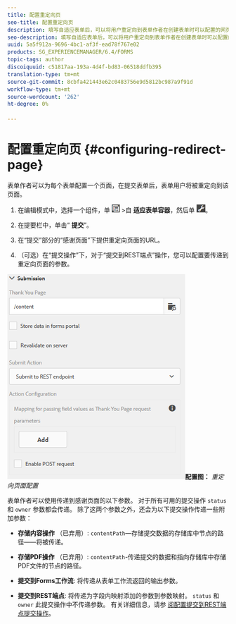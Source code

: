 ```yaml
---
title: 配置重定向页
seo-title: 配置重定向页
description: 填写自适应表单后，可以将用户重定向到表单作者在创建表单时可以配置的网页。
seo-description: 填写自适应表单后，可以将用户重定向到表单作者在创建表单时可以配置的网页。
uuid: 5a5f912a-9696-4bc1-af3f-ead78f767e02
products: SG_EXPERIENCEMANAGER/6.4/FORMS
topic-tags: author
discoiquuid: c51817aa-193a-4d4f-bd83-06518ddfb395
translation-type: tm+mt
source-git-commit: 8cbfa421443e62c0483756e9d5812bc987a9f91d
workflow-type: tm+mt
source-wordcount: '262'
ht-degree: 0%

---
```



# 配置重定向页 {#configuring-redirect-page}

表单作者可以为每个表单配置一个页面，在提交表单后，表单用户将被重定向到该页面。

1. 在编辑模式中，选择一个组件，单 ![击字段级别](assets/field-level.png) >自 **适应表单容器**，然后单 ![击cmppr](assets/cmppr.png)。

1. 在提要栏中，单击“ **提交**”。

1. 在“提交”部分的“感谢页面”下提供重定向页面的URL。
1. （可选）在“提交操作”下，对于“提交到REST端点”操作，您可以配置要传递到重定向页面的参数。

![重定向页面](assets/thank-you-setting-1.png)**配置图：** *重定向页面配置*

表单作者可以使用传递到感谢页面的以下参数。 对于所有可用的提交操作 `status` 和 `owner` 参数都会传递。 除了这两个参数之外，还会为以下提交操作传递一些附加参数：

* **存储内容操作** （已弃用）: `contentPath`—存储提交数据的存储库中节点的路径——将被传递。

* **存储PDF操作** （已弃用）: `contentPath`-传递提交的数据和指向存储库中存储PDF文件的节点的路径。

* **提交到Forms工作流**: 将传递从表单工作流返回的输出参数。

* **提交到REST端点**: 将传递为字段内映射添加的参数到参数映射。 `status` 和 `owner` 此提交操作中不传递参数。 有关详细信息，请参 [阅配置提交到REST端点提交操作](/help/forms/using/configuring-submit-actions.md)。

